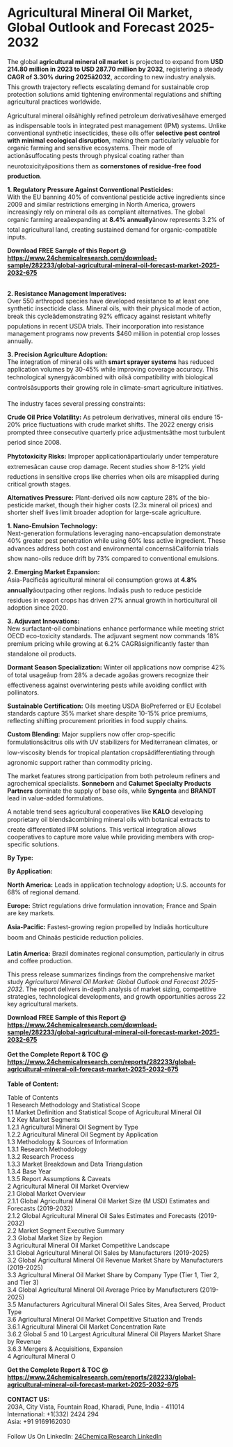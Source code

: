<h1>Agricultural Mineral Oil Market, Global Outlook and Forecast 2025-2032</h1><p>The global <strong>agricultural mineral oil market</strong> is projected to expand from <strong>USD 214.80 million in 2023 to USD 287.70 million by 2032</strong>, registering a steady <strong>CAGR of 3.30% during 2025â2032</strong>, according to new industry analysis. This growth trajectory reflects escalating demand for sustainable crop protection solutions amid tightening environmental regulations and shifting agricultural practices worldwide.</p><p>Agricultural mineral oilsâhighly refined petroleum derivativesâhave emerged as indispensable tools in integrated pest management (IPM) systems. Unlike conventional synthetic insecticides, these oils offer <strong>selective pest control with minimal ecological disruption</strong>, making them particularly valuable for organic farming and sensitive ecosystems. Their mode of actionâsuffocating pests through physical coating rather than neurotoxicityâpositions them as <strong>cornerstones of residue-free food production</strong>.</p><p><strong>1. Regulatory Pressure Against Conventional Pesticides:</strong><br>
With the EU banning 40% of conventional pesticide active ingredients since 2009 and similar restrictions emerging in North America, growers increasingly rely on mineral oils as compliant alternatives. The global organic farming areaâexpanding at <strong>8.4% annually</strong>ânow represents 3.2% of total agricultural land, creating sustained demand for organic-compatible inputs.</p><div><b>Download FREE Sample of this Report @ 
            <a href="https://www.24chemicalresearch.com/download-sample/282233/global-agricultural-mineral-oil-forecast-market-2025-2032-675">
            https://www.24chemicalresearch.com/download-sample/282233/global-agricultural-mineral-oil-forecast-market-2025-2032-675</a></b></div><br><p><strong>2. Resistance Management Imperatives:</strong><br>
Over 550 arthropod species have developed resistance to at least one synthetic insecticide class. Mineral oils, with their physical mode of action, break this cycleâdemonstrating 92% efficacy against resistant whitefly populations in recent USDA trials. Their incorporation into resistance management programs now prevents $460 million in potential crop losses annually.</p><p><strong>3. Precision Agriculture Adoption:</strong><br>
The integration of mineral oils with <strong>smart sprayer systems</strong> has reduced application volumes by 30-45% while improving coverage accuracy. This technological synergyâcombined with oilsâ compatibility with biological controlsâsupports their growing role in climate-smart agriculture initiatives.</p><p>The industry faces several pressing constraints:</p><p><strong>Crude Oil Price Volatility:</strong> As petroleum derivatives, mineral oils endure 15-20% price fluctuations with crude market shifts. The 2022 energy crisis prompted three consecutive quarterly price adjustmentsâthe most turbulent period since 2008.</p><p><strong>Phytotoxicity Risks:</strong> Improper applicationâparticularly under temperature extremesâcan cause crop damage. Recent studies show 8-12% yield reductions in sensitive crops like cherries when oils are misapplied during critical growth stages.</p><p><strong>Alternatives Pressure:</strong> Plant-derived oils now capture 28% of the bio-pesticide market, though their higher costs (2.3x mineral oil prices) and shorter shelf lives limit broader adoption for large-scale agriculture.</p><p><strong>1. Nano-Emulsion Technology:</strong><br>
Next-generation formulations leveraging nano-encapsulation demonstrate 40% greater pest penetration while using 60% less active ingredient. These advances address both cost and environmental concernsâCalifornia trials show nano-oils reduce drift by 73% compared to conventional emulsions.</p><p><strong>2. Emerging Market Expansion:</strong><br>
Asia-Pacificâs agricultural mineral oil consumption grows at <strong>4.8% annually</strong>âoutpacing other regions. Indiaâs push to reduce pesticide residues in export crops has driven 27% annual growth in horticultural oil adoption since 2020.</p><p><strong>3. Adjuvant Innovations:</strong><br>
New surfactant-oil combinations enhance performance while meeting strict OECD eco-toxicity standards. The adjuvant segment now commands 18% premium pricing while growing at 6.2% CAGRâsignificantly faster than standalone oil products.</p><p><strong>Dormant Season Specialization:</strong> Winter oil applications now comprise 42% of total usageâup from 28% a decade agoâas growers recognize their effectiveness against overwintering pests while avoiding conflict with pollinators.</p><p><strong>Sustainable Certification:</strong> Oils meeting USDA BioPreferred or EU Ecolabel standards capture 35% market share despite 10-15% price premiums, reflecting shifting procurement priorities in food supply chains.</p><p><strong>Custom Blending:</strong> Major suppliers now offer crop-specific formulationsâcitrus oils with UV stabilizers for Mediterranean climates, or low-viscosity blends for tropical plantation cropsâdifferentiating through agronomic support rather than commodity pricing.</p><p>The market features strong participation from both petroleum refiners and agrochemical specialists. <strong>Sonneborn</strong> and <strong>Calumet Specialty Products Partners</strong> dominate the supply of base oils, while <strong>Syngenta</strong> and <strong>BRANDT</strong> lead in value-added formulations. </p><p>A notable trend sees agricultural cooperatives like <strong>KALO</strong> developing proprietary oil blendsâcombining mineral oils with botanical extracts to create differentiated IPM solutions. This vertical integration allows cooperatives to capture more value while providing members with crop-specific solutions.</p><p><strong>By Type:</strong></p><p><strong>By Application:</strong></p><p><strong>North America:</strong> Leads in application technology adoption; U.S. accounts for 68% of regional demand.</p><p><strong>Europe:</strong> Strict regulations drive formulation innovation; France and Spain are key markets.</p><p><strong>Asia-Pacific:</strong> Fastest-growing region propelled by Indiaâs horticulture boom and Chinaâs pesticide reduction policies.</p><p><strong>Latin America:</strong> Brazil dominates regional consumption, particularly in citrus and coffee production.</p><p>This press release summarizes findings from the comprehensive market study <em>Agricultural Mineral Oil Market: Global Outlook and Forecast 2025-2032</em>. The report delivers in-depth analysis of market sizing, competitive strategies, technological developments, and growth opportunities across 22 key agricultural markets.</p><div><b>Download FREE Sample of this Report @ 
            <a href="https://www.24chemicalresearch.com/download-sample/282233/global-agricultural-mineral-oil-forecast-market-2025-2032-675">
            https://www.24chemicalresearch.com/download-sample/282233/global-agricultural-mineral-oil-forecast-market-2025-2032-675</a></b></div><br><div><b>Get the Complete Report & TOC @ 
            <a href="https://www.24chemicalresearch.com/reports/282233/global-agricultural-mineral-oil-forecast-market-2025-2032-675">
            https://www.24chemicalresearch.com/reports/282233/global-agricultural-mineral-oil-forecast-market-2025-2032-675</a></b></div><br>
            <b>Table of Content:</b><p>Table of Contents<br />
1 Research Methodology and Statistical Scope<br />
1.1 Market Definition and Statistical Scope of Agricultural Mineral Oil<br />
1.2 Key Market Segments<br />
1.2.1 Agricultural Mineral Oil Segment by Type<br />
1.2.2 Agricultural Mineral Oil Segment by Application<br />
1.3 Methodology & Sources of Information<br />
1.3.1 Research Methodology<br />
1.3.2 Research Process<br />
1.3.3 Market Breakdown and Data Triangulation<br />
1.3.4 Base Year<br />
1.3.5 Report Assumptions & Caveats<br />
2 Agricultural Mineral Oil Market Overview<br />
2.1 Global Market Overview<br />
2.1.1 Global Agricultural Mineral Oil Market Size (M USD) Estimates and Forecasts (2019-2032)<br />
2.1.2 Global Agricultural Mineral Oil Sales Estimates and Forecasts (2019-2032)<br />
2.2 Market Segment Executive Summary<br />
2.3 Global Market Size by Region<br />
3 Agricultural Mineral Oil Market Competitive Landscape<br />
3.1 Global Agricultural Mineral Oil Sales by Manufacturers (2019-2025)<br />
3.2 Global Agricultural Mineral Oil Revenue Market Share by Manufacturers (2019-2025)<br />
3.3 Agricultural Mineral Oil Market Share by Company Type (Tier 1, Tier 2, and Tier 3)<br />
3.4 Global Agricultural Mineral Oil Average Price by Manufacturers (2019-2025)<br />
3.5 Manufacturers Agricultural Mineral Oil Sales Sites, Area Served, Product Type<br />
3.6 Agricultural Mineral Oil Market Competitive Situation and Trends<br />
3.6.1 Agricultural Mineral Oil Market Concentration Rate<br />
3.6.2 Global 5 and 10 Largest Agricultural Mineral Oil Players Market Share by Revenue<br />
3.6.3 Mergers & Acquisitions, Expansion<br />
4 Agricultural Mineral O</p><div><b>Get the Complete Report & TOC @ 
            <a href="https://www.24chemicalresearch.com/reports/282233/global-agricultural-mineral-oil-forecast-market-2025-2032-675">
            https://www.24chemicalresearch.com/reports/282233/global-agricultural-mineral-oil-forecast-market-2025-2032-675</a></b></div><br><b>CONTACT US:</b><br>
            203A, City Vista, Fountain Road, Kharadi, Pune, India - 411014<br>
            International: +1(332) 2424 294<br>
            Asia: +91 9169162030 <br><br>
            Follow Us On LinkedIn: <a href="https://www.linkedin.com/company/24chemicalresearch/">24ChemicalResearch LinkedIn</a>